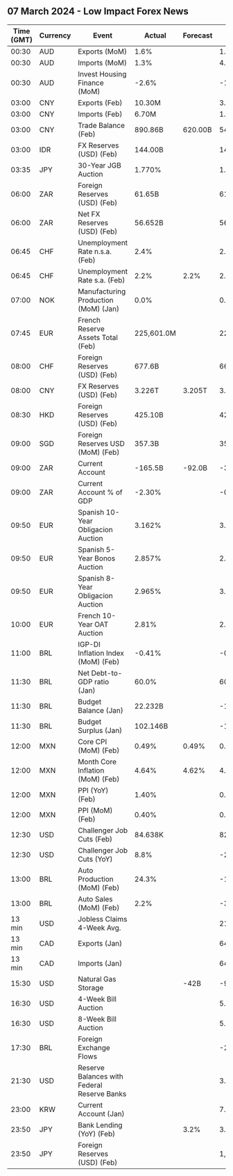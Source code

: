 ## 07 March 2024 - Low Impact Forex News

| Time (GMT) | Currency | Event | Actual | Forecast | Previous |
|------|----------|-------|--------|----------|----------|
| 00:30 | AUD | Exports (MoM) | 1.6% |  | 1.5% |
| 00:30 | AUD | Imports (MoM) | 1.3% |  | 4.0% |
| 00:30 | AUD | Invest Housing Finance (MoM) | -2.6% |  | -1.3% |
| 03:00 | CNY | Exports (Feb) | 10.30M |  | 3.80M |
| 03:00 | CNY | Imports (Feb) | 6.70M |  | 1.60M |
| 03:00 | CNY | Trade Balance (Feb) | 890.86B | 620.00B | 540.90B |
| 03:00 | IDR | FX Reserves (USD) (Feb) | 144.00B |  | 145.10B |
| 03:35 | JPY | 30-Year JGB Auction | 1.770% |  | 1.791% |
| 06:00 | ZAR | Foreign Reserves (USD) (Feb) | 61.65B |  | 61.19B |
| 06:00 | ZAR | Net FX Reserves (USD) (Feb) | 56.652B |  | 56.662B |
| 06:45 | CHF | Unemployment Rate n.s.a. (Feb) | 2.4% |  | 2.5% |
| 06:45 | CHF | Unemployment Rate s.a. (Feb) | 2.2% | 2.2% | 2.2% |
| 07:00 | NOK | Manufacturing Production (MoM) (Jan) | 0.0% |  | 0.3% |
| 07:45 | EUR | French Reserve Assets Total (Feb) | 225,601.0M |  | 226,483.0M |
| 08:00 | CHF | Foreign Reserves (USD) (Feb) | 677.6B |  | 662.2B |
| 08:00 | CNY | FX Reserves (USD) (Feb) | 3.226T | 3.205T | 3.219T |
| 08:30 | HKD | Foreign Reserves (USD) (Feb) | 425.10B |  | 423.10B |
| 09:00 | SGD | Foreign Reserves USD (MoM) (Feb) | 357.3B |  | 357.8B |
| 09:00 | ZAR | Current Account | -165.5B | -92.0B | -34.4B |
| 09:00 | ZAR | Current Account % of GDP | -2.30% |  | -0.50% |
| 09:50 | EUR | Spanish 10-Year Obligacion Auction | 3.162% |  | 3.170% |
| 09:50 | EUR | Spanish 5-Year Bonos Auction | 2.857% |  | 2.873% |
| 09:50 | EUR | Spanish 8-Year Obligacion Auction | 2.965% |  | 3.582% |
| 10:00 | EUR | French 10-Year OAT Auction | 2.81% |  | 2.70% |
| 11:00 | BRL | IGP-DI Inflation Index (MoM) (Feb) | -0.41% |  | -0.27% |
| 11:30 | BRL | Net Debt-to-GDP ratio (Jan) | 60.0% |  | 60.8% |
| 11:30 | BRL | Budget Balance (Jan) | 22.232B |  | -193.430B |
| 11:30 | BRL | Budget Surplus (Jan) | 102.146B |  | -129.573B |
| 12:00 | MXN | Core CPI (MoM) (Feb) | 0.49% | 0.49% | 0.40% |
| 12:00 | MXN | Month Core Inflation (MoM) (Feb) | 4.64% | 4.62% | 4.76% |
| 12:00 | MXN | PPI (YoY) (Feb) | 1.40% |  | 0.90% |
| 12:00 | MXN | PPI (MoM) (Feb) | 0.40% |  | 0.40% |
| 12:30 | USD | Challenger Job Cuts (Feb) | 84.638K |  | 82.307K |
| 12:30 | USD | Challenger Job Cuts (YoY) | 8.8% |  | -20.0% |
| 13:00 | BRL | Auto Production (MoM) (Feb) | 24.3% |  | -11.0% |
| 13:00 | BRL | Auto Sales (MoM) (Feb) | 2.2% |  | -34.9% |
| 13 min | USD | Jobless Claims 4-Week Avg. |  |  | 212.50K |
| 13 min | CAD | Exports (Jan) |  |  | 64.07B |
| 13 min | CAD | Imports (Jan) |  |  | 64.39B |
| 15:30 | USD | Natural Gas Storage |  | -42B | -96B |
| 16:30 | USD | 4-Week Bill Auction |  |  | 5.285% |
| 16:30 | USD | 8-Week Bill Auction |  |  | 5.285% |
| 17:30 | BRL | Foreign Exchange Flows |  |  | -2.317B |
| 21:30 | USD | Reserve Balances with Federal Reserve Banks |  |  | 3.541T |
| 23:00 | KRW | Current Account (Jan) |  |  | 7.41B |
| 23:50 | JPY | Bank Lending (YoY) (Feb) |  | 3.2% | 3.1% |
| 23:50 | JPY | Foreign Reserves (USD) (Feb) |  |  | 1,291.8B |
